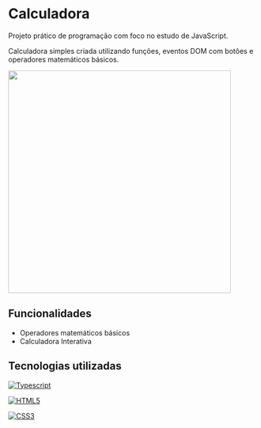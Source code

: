 # Calculadora

Projeto prático de programação com foco no estudo de JavaScript.

Calculadora simples criada utilizando funções, eventos DOM com botôes e operadores matemáticos básicos.


<div align="left">
<img src="![image](https://github.com/davidmello04/calculadora/assets/102268159/88ca7d25-5aa2-48b8-9e5c-cf459242aa6e)
" width="450px" />
</div>


## Funcionalidades

- Operadores matemáticos básicos 
- Calculadora Interativa


## Tecnologias utilizadas


 [![Typescript](https://img.shields.io/badge/Typescript-0A66C2?style=for-the-badge&logo=typescript&logoColor=00b0ff)](https://www.typescriptlang.org)  

[![HTML5](https://camo.githubusercontent.com/49fbb99f92674cc6825349b154b65aaf4064aec465d61e8e1f9fb99da3d922a1/68747470733a2f2f696d672e736869656c64732e696f2f62616467652f68746d6c352d2532334533344632362e7376673f7374796c653d666f722d7468652d6261646765266c6f676f3d68746d6c35266c6f676f436f6c6f723d7768697465)]()

[![CSS3](https://camo.githubusercontent.com/e6b67b27998fca3bccf4c0ee479fc8f9de09d91f389cccfbe6cb1e29c10cfbd7/68747470733a2f2f696d672e736869656c64732e696f2f62616467652f637373332d2532333135373242362e7376673f7374796c653d666f722d7468652d6261646765266c6f676f3d63737333266c6f676f436f6c6f723d7768697465)]()
